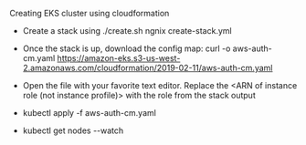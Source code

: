 Creating EKS cluster using cloudformation

* Create a stack using ./create.sh ngnix create-stack.yml 

* Once the stack is up, download the config map: 
curl -o aws-auth-cm.yaml https://amazon-eks.s3-us-west-2.amazonaws.com/cloudformation/2019-02-11/aws-auth-cm.yaml

* Open the file with your favorite text editor. Replace the <ARN of instance role (not instance profile)> with the role from the stack output

* kubectl apply -f aws-auth-cm.yaml

* kubectl get nodes --watch

